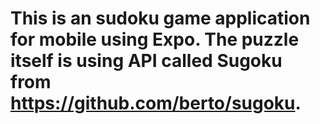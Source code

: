 # This is an sudoku game application for mobile using Expo. The puzzle itself is using API called  Sugoku from https://github.com/berto/sugoku.
